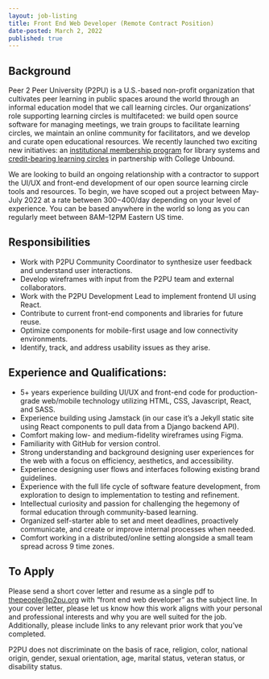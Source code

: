 ```yaml
---
layout: job-listing
title: Front End Web Developer (Remote Contract Position)
date-posted: March 2, 2022
published: true
---
```

## Background

Peer 2 Peer University (P2PU) is a U.S.-based non-profit organization that cultivates peer learning in public spaces around the world through an informal education model that we call learning circles. Our organizations’ role supporting learning circles is multifaceted: we build open source software for managing meetings, we train groups to facilitate learning circles, we maintain an online community for facilitators, and we develop and curate open educational resources. We recently launched two exciting new initiatives: an [institutional membership program](https://www.p2pu.org/en/teams/) for library systems and [credit-bearing learning circles](https://info.p2pu.org/2021/07/21/bringing-college-credits-to-libraries-with-peer-led-learning-circles/) in partnership with College Unbound. 

We are looking to build an ongoing relationship with a contractor to support the UI/UX and front-end development of our open source learning circle tools and resources. To begin, we have scoped out a project between May-July 2022 at a rate between $300-$400/day depending on your level of experience. You can be based anywhere in the world so long as you can regularly meet between 8AM–12PM Eastern US time.

## Responsibilities

* Work with P2PU Community Coordinator to synthesize user feedback and understand user interactions.
* Develop wireframes with input from the P2PU team and external collaborators.
* Work with the P2PU Development Lead to implement frontend UI using React.
* Contribute to current front-end components and libraries for future reuse.
* Optimize components for mobile-first usage and low connectivity environments.
* Identify, track, and address usability issues as they arise.

## Experience and Qualifications:

* 5+ years experience building UI/UX and front-end code for production-grade web/mobile technology utilizing HTML, CSS, Javascript, React, and SASS.
* Experience building using Jamstack (in our case it’s a Jekyll static site using React components to pull data from a Django backend API).
* Comfort making low- and medium-fidelity wireframes using Figma.
* Familiarity with GitHub for version control.
* Strong understanding and background designing user experiences for the web with a focus on efficiency, aesthetics, and accessibility.
* Experience designing user flows and interfaces following existing brand guidelines.
* Experience with the full life cycle of software feature development, from exploration to design to implementation to testing and refinement.
* Intellectual curiosity and passion for challenging the hegemony of formal education through community-based learning. 
* Organized self-starter able to set and meet deadlines, proactively communicate, and create or improve internal processes when needed. 
* Comfort working in a distributed/online setting alongside a small team spread across 9 time zones.

## To Apply

Please send a short cover letter and resume as a single pdf to [thepeople@p2pu.org](mailto:thepeople@p2pu.org) with “front end web developer” as the subject line. In your cover letter, please let us know how this work aligns with your personal and professional interests and why you are well suited for the job. Additionally, please include links to any relevant prior work that you’ve completed.

P2PU does not discriminate on the basis of race, religion, color, national origin, gender, sexual orientation, age, marital status, veteran status, or disability status.
